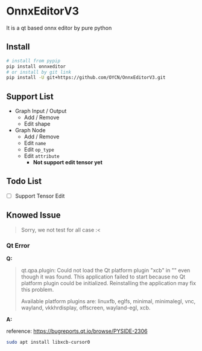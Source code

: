 # OnnxEditorV3

It is a qt based onnx editor by pure python

## Install

``` bash
# install from pypip
pip install onnxeditor
# or install by git link
pip install -U git+https://github.com/OYCN/OnnxEditorV3.git
```

## Support List

 -  Graph Input / Output
    - Add / Remove
    - Edit shape
 - Graph Node
   - Add / Remove
   - Edit `name`
   - Edit `op_type`
   - Edit `attribute`
     - **Not support edit tensor yet**

## Todo List

 - [ ] Support Tensor Edit

## Knowed Issue

 > Sorry, we not test for all case :<
 
### Qt Error

**Q:**

> qt.qpa.plugin: Could not load the Qt platform plugin "xcb" in "" even though it was found.
> This application failed to start because no Qt platform plugin could be initialized. Reinstalling the application may fix this problem.
>
> Available platform plugins are: linuxfb, eglfs, minimal, minimalegl, vnc, wayland, vkkhrdisplay, offscreen, wayland-egl, xcb.

**A:**

reference: https://bugreports.qt.io/browse/PYSIDE-2306

```bash
sudo apt install libxcb-cursor0
```
